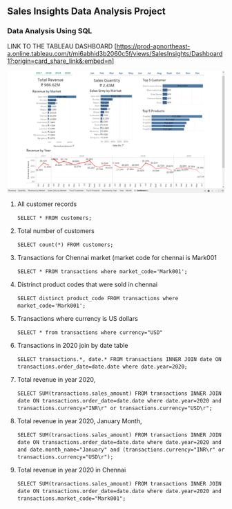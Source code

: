 ## Sales Insights Data Analysis Project

### Data Analysis Using SQL

LINK TO THE TABLEAU DASHBOARD 
[https://prod-apnortheast-a.online.tableau.com/t/mi6abhid3b2060c5f/views/SalesInsights/Dashboard1?:origin=card_share_link&:embed=n]

![dashboard](dashboard.png)

1. All customer records

    `SELECT * FROM customers;`

1. Total number of customers

    `SELECT count(*) FROM customers;`

1. Transactions for Chennai market (market code for chennai is Mark001

    `SELECT * FROM transactions where market_code='Mark001';`

1. Distrinct product codes that were sold in chennai

    `SELECT distinct product_code FROM transactions where market_code='Mark001';`

1. Transactions where currency is US dollars

    `SELECT * from transactions where currency="USD"`

1. Transactions in 2020 join by date table

    `SELECT transactions.*, date.* FROM transactions INNER JOIN date ON transactions.order_date=date.date where date.year=2020;`

1. Total revenue in year 2020,

    `SELECT SUM(transactions.sales_amount) FROM transactions INNER JOIN date ON transactions.order_date=date.date where date.year=2020 and transactions.currency="INR\r" or transactions.currency="USD\r";`
	
1. Total revenue in year 2020, January Month,

    `SELECT SUM(transactions.sales_amount) FROM transactions INNER JOIN date ON transactions.order_date=date.date where date.year=2020 and and date.month_name="January" and (transactions.currency="INR\r" or transactions.currency="USD\r");`

1. Total revenue in year 2020 in Chennai

    `SELECT SUM(transactions.sales_amount) FROM transactions INNER JOIN date ON transactions.order_date=date.date where date.year=2020
and transactions.market_code="Mark001";`




